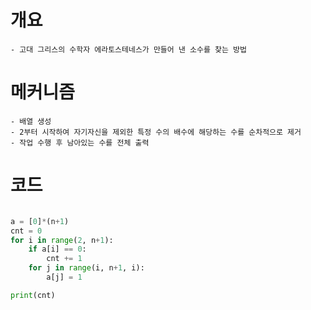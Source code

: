 # 개요
~~~
- 고대 그리스의 수학자 에라토스테네스가 만들어 낸 소수를 찾는 방법
~~~
# 메커니즘
~~~
- 배열 생성
- 2부터 시작하여 자기자신을 제외한 특정 수의 배수에 해당하는 수를 순차적으로 제거
- 작업 수행 후 남아있는 수를 전체 출력
~~~
# 코드
~~~python

a = [0]*(n+1)
cnt = 0
for i in range(2, n+1):
    if a[i] == 0:
        cnt += 1
    for j in range(i, n+1, i):
        a[j] = 1

print(cnt)
~~~
